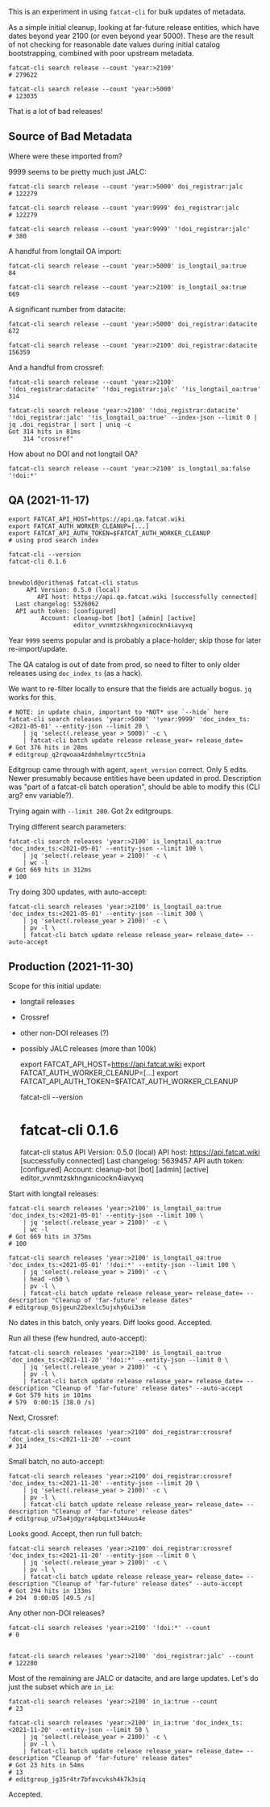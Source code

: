 
This is an experiment in using `fatcat-cli` for bulk updates of metadata.

As a simple initial cleanup, looking at far-future release entities, which have
dates beyond year 2100 (or even beyond year 5000). These are the result of not
checking for reasonable date values during initial catalog bootstrapping,
combined with poor upstream metadata.

    fatcat-cli search release --count 'year:>2100'
    # 279622

    fatcat-cli search release --count 'year:>5000'
    # 123035

That is a lot of bad releases!

## Source of Bad Metadata

Where were these imported from?

9999 seems to be pretty much just JALC:

    fatcat-cli search release --count 'year:>5000' doi_registrar:jalc
    # 122279

    fatcat-cli search release --count 'year:9999' doi_registrar:jalc
    # 122279

    fatcat-cli search release --count 'year:9999' '!doi_registrar:jalc'
    # 380

A handful from longtail OA import:

    fatcat-cli search release --count 'year:>5000' is_longtail_oa:true
    84

    fatcat-cli search release --count 'year:>2100' is_longtail_oa:true
    669

A significant number from datacite:

    fatcat-cli search release --count 'year:>5000' doi_registrar:datacite
    672

    fatcat-cli search release --count 'year:>2100' doi_registrar:datacite
    156359

And a handful from crossref:

    fatcat-cli search release --count 'year:>2100' '!doi_registrar:datacite' '!doi_registrar:jalc' '!is_longtail_oa:true'
    314

    fatcat-cli search release 'year:>2100' '!doi_registrar:datacite' '!doi_registrar:jalc' '!is_longtail_oa:true' --index-json --limit 0 | jq .doi_registrar | sort | uniq -c
    Got 314 hits in 81ms
        314 "crossref"

How about no DOI and not longtail OA?

    fatcat-cli search release --count 'year:>2100' is_longtail_oa:false '!doi:*'

## QA (2021-11-17)

    export FATCAT_API_HOST=https://api.qa.fatcat.wiki
    export FATCAT_AUTH_WORKER_CLEANUP=[...]
    export FATCAT_API_AUTH_TOKEN=$FATCAT_AUTH_WORKER_CLEANUP
    # using prod search index

    fatcat-cli --version
    fatcat-cli 0.1.6


    bnewbold@orithena$ fatcat-cli status
         API Version: 0.5.0 (local)
            API host: https://api.qa.fatcat.wiki [successfully connected]
      Last changelog: 5326062
      API auth token: [configured]
             Account: cleanup-bot [bot] [admin] [active]
                      editor_vvnmtzskhngxnicockn4iavyxq

Year `9999` seems popular and is probably a place-holder; skip those for later re-import/update.

The QA catalog is out of date from prod, so need to filter to only older
releases using `doc_index_ts` (as a hack).

We want to re-filter locally to ensure that the fields are actually bogus. `jq` works for this.

    # NOTE: in update chain, important to *NOT* use `--hide` here
    fatcat-cli search releases 'year:>5000' '!year:9999' 'doc_index_ts:<2021-05-01' --entity-json --limit 20 \
        | jq 'select(.release_year > 5000)' -c \
        | fatcat-cli batch update release release_year= release_date=
    # Got 376 hits in 28ms
    # editgroup_q2rqwoaa4zdmhmlmyrtcc5tnia

Editgroup came through with agent, `agent_version` correct. Only 5 edits. Newer 
presumably because entities have been updated in prod. Description was "part of
a fatcat-cli batch operation", should be able to modify this (CLI arg?  env
variable?).

Trying again with `--limit 200`. Got 2x editgroups.

Trying different search parameters:

    fatcat-cli search releases 'year:>2100' is_longtail_oa:true 'doc_index_ts:<2021-05-01' --entity-json --limit 100 \
        | jq 'select(.release_year > 2100)' -c \
        | wc -l
    # Got 669 hits in 312ms
    # 100

Try doing 300 updates, with auto-accept:

    fatcat-cli search releases 'year:>2100' is_longtail_oa:true 'doc_index_ts:<2021-05-01' --entity-json --limit 300 \
        | jq 'select(.release_year > 2100)' -c \
        | pv -l \
        | fatcat-cli batch update release release_year= release_date= --auto-accept

## Production (2021-11-30)

Scope for this initial update:

- longtail releases
- Crossref
- other non-DOI releases (?)
- possibly JALC releases (more than 100k)


    export FATCAT_API_HOST=https://api.fatcat.wiki
    export FATCAT_AUTH_WORKER_CLEANUP=[...]
    export FATCAT_API_AUTH_TOKEN=$FATCAT_AUTH_WORKER_CLEANUP

    fatcat-cli --version
    # fatcat-cli 0.1.6

    fatcat-cli status
         API Version: 0.5.0 (local)
            API host: https://api.fatcat.wiki [successfully connected]
      Last changelog: 5639457
      API auth token: [configured]
             Account: cleanup-bot [bot] [admin] [active]
                      editor_vvnmtzskhngxnicockn4iavyxq

Start with longtail releases:

    fatcat-cli search releases 'year:>2100' is_longtail_oa:true 'doc_index_ts:<2021-05-01' --entity-json --limit 100 \
        | jq 'select(.release_year > 2100)' -c \
        | wc -l
    # Got 669 hits in 375ms
    # 100

    fatcat-cli search releases 'year:>2100' is_longtail_oa:true 'doc_index_ts:<2021-05-01' '!doi:*' --entity-json --limit 100 \
        | jq 'select(.release_year > 2100)' -c \
        | head -n50 \
        | pv -l \
        | fatcat-cli batch update release release_year= release_date= --description "Cleanup of 'far-future' release dates"
    # editgroup_6sjgeun22bexlc5ujxhy6ui3sm

No dates in this batch, only years. Diff looks good. Accepted.

Run all these (few hundred, auto-accept):

    fatcat-cli search releases 'year:>2100' is_longtail_oa:true 'doc_index_ts:<2021-11-20' '!doi:*' --entity-json --limit 0 \
        | jq 'select(.release_year > 2100)' -c \
        | pv -l \
        | fatcat-cli batch update release release_year= release_date= --description "Cleanup of 'far-future' release dates" --auto-accept
    # Got 579 hits in 101ms
    # 579  0:00:15 [38.0 /s]

Next, Crossref:

    fatcat-cli search releases 'year:>2100' doi_registrar:crossref 'doc_index_ts:<2021-11-20' --count
    # 314

Small batch, no auto-accept:

    fatcat-cli search releases 'year:>2100' doi_registrar:crossref 'doc_index_ts:<2021-11-20' --entity-json --limit 20 \
        | jq 'select(.release_year > 2100)' -c \
        | pv -l \
        | fatcat-cli batch update release release_year= release_date= --description "Cleanup of 'far-future' release dates"
    # editgroup_u75a4jdgyra4pbqixt344uus4e

Looks good. Accept, then run full batch:

    fatcat-cli search releases 'year:>2100' doi_registrar:crossref 'doc_index_ts:<2021-11-20' --entity-json --limit 0 \
        | jq 'select(.release_year > 2100)' -c \
        | pv -l \
        | fatcat-cli batch update release release_year= release_date= --description "Cleanup of 'far-future' release dates" --auto-accept
    # Got 294 hits in 133ms
    # 294  0:00:05 [49.5 /s]

Any other non-DOI releases?

    fatcat-cli search releases 'year:>2100' '!doi:*' --count
    # 0


    fatcat-cli search releases 'year:>2100' 'doi_registrar:jalc' --count
    # 122280

Most of the remaining are JALC or datacite, and are large updates. Let's do
just the subset which are `in_ia`:

    fatcat-cli search releases 'year:>2100' in_ia:true --count
    # 23

    fatcat-cli search releases 'year:>2100' in_ia:true 'doc_index_ts:<2021-11-20' --entity-json --limit 50 \
        | jq 'select(.release_year > 2100)' -c \
        | pv -l \
        | fatcat-cli batch update release release_year= release_date= --description "Cleanup of 'far-future' release dates"
    # Got 23 hits in 54ms
    # 13
    # editgroup_jg35r4tr7bfavcvksh4k7k3siq

Accepted.
